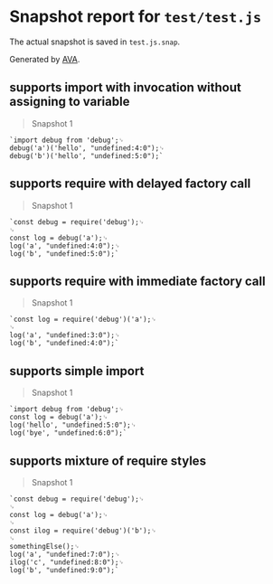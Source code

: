 # Snapshot report for `test/test.js`

The actual snapshot is saved in `test.js.snap`.

Generated by [AVA](https://ava.li).

## supports import with invocation without assigning to variable

> Snapshot 1

    `import debug from 'debug';␊
    debug('a')('hello', "undefined:4:0");␊
    debug('b')('hello', "undefined:5:0");`

## supports require with delayed factory call

> Snapshot 1

    `const debug = require('debug');␊
    ␊
    const log = debug('a');␊
    log('a', "undefined:4:0");␊
    log('b', "undefined:5:0");`

## supports require with immediate factory call

> Snapshot 1

    `const log = require('debug')('a');␊
    ␊
    log('a', "undefined:3:0");␊
    log('b', "undefined:4:0");`

## supports simple import

> Snapshot 1

    `import debug from 'debug';␊
    const log = debug('a');␊
    log('hello', "undefined:5:0");␊
    log('bye', "undefined:6:0");`

## supports mixture of require styles

> Snapshot 1

    `const debug = require('debug');␊
    ␊
    const log = debug('a');␊
    ␊
    const ilog = require('debug')('b');␊
    ␊
    somethingElse();␊
    log('a', "undefined:7:0");␊
    ilog('c', "undefined:8:0");␊
    log('b', "undefined:9:0");`
